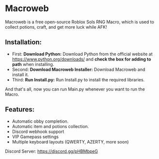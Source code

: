 # Macroweb
Macroweb is a free open-source Roblox Sols RNG Macro, which is used to collect potions, craft, and get more luck while AFK!

## Installation:

- First: **Download Python:** Download Python from the official website at https://www.python.org/downloads/ and **check the box for adding to path** when installing.
- Second: **Download Macroweb Installer:** Download Macroweb and install it.
- Third: **Run Install.py:** Run Install.py to install the required libraries.

And that's all, now you can run Main.py whenever you want to run the Macro.

## Features:

- Automatic obby completion.
- Automatic item and potions collection.
- Discord webhook support
- VIP Gamepass settings
- Multiple keyboard layouts (QWERTY, AZERTY, more soon)

Discord Server: https://discord.gg/pHBMbpeG
